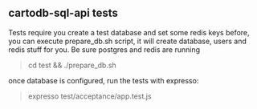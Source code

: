 cartodb-sql-api tests
--

Tests require you create a test database and set some redis keys before,
you can execute prepare_db.sh script, it will create database, users
and redis stuff for you. Be sure postgres and redis are running

> cd test && ./prepare_db.sh
  
once database is configured, run the tests with expresso:

> expresso test/acceptance/app.test.js
